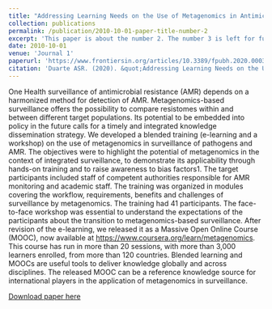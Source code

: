```yaml
---
title: "Addressing Learning Needs on the Use of Metagenomics in Antimicrobial Resistance Surveillance"
collection: publications
permalink: /publication/2010-10-01-paper-title-number-2
excerpt: 'This paper is about the number 2. The number 3 is left for future work.'
date: 2010-10-01
venue: 'Journal 1'
paperurl: 'https://www.frontiersin.org/articles/10.3389/fpubh.2020.00038/full'
citation: 'Duarte ASR. (2020). &quot;Addressing Learning Needs on the Use of Metagenomics in Antimicrobial Resistance Surveillance.&quot; <i>Front. Public Health </i>. 8:38.'
---
```

One Health surveillance of antimicrobial resistance (AMR) depends on a harmonized method for detection of AMR. Metagenomics-based surveillance offers the possibility to compare resistomes within and between different target populations. Its potential to be embedded into policy in the future calls for a timely and integrated knowledge dissemination strategy. We developed a blended training (e-learning and a workshop) on the use of metagenomics in surveillance of pathogens and AMR. The objectives were to highlight the potential of metagenomics in the context of integrated surveillance, to demonstrate its applicability through hands-on training and to raise awareness to bias factors1. The target participants included staff of competent authorities responsible for AMR monitoring and academic staff. The training was organized in modules covering the workflow, requirements, benefits and challenges of surveillance by metagenomics. The training had 41 participants. The face-to-face workshop was essential to understand the expectations of the participants about the transition to metagenomics-based surveillance. After revision of the e-learning, we released it as a Massive Open Online Course (MOOC), now available at https://www.coursera.org/learn/metagenomics. This course has run in more than 20 sessions, with more than 3,000 learners enrolled, from more than 120 countries. Blended learning and MOOCs are useful tools to deliver knowledge globally and across disciplines. The released MOOC can be a reference knowledge source for international players in the application of metagenomics in surveillance.

[Download paper here](https://www.frontiersin.org/articles/10.3389/fpubh.2020.00038/full)
